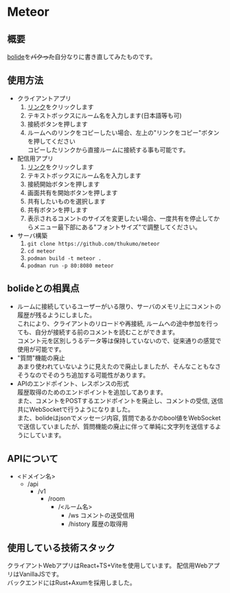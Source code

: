 # Meteor

## 概要

[bolide](https://github.com/SIT-DigiCre/bolide)を~~パクった~~自分なりに書き直してみたものです。  

## 使用方法

- クライアントアプリ
    1. [リンク](https://meteor.tsukumo.f5.si)をクリックします
    2. テキストボックスにルーム名を入力します(日本語等も可)
    3. 接続ボタンを押します
    4. ルームへのリンクをコピーしたい場合、左上の"リンクをコピー"ボタンを押してください  
       コピーしたリンクから直接ルームに接続する事も可能です。
- 配信用アプリ
    1. [リンク](https://meteor.tsukumo.f5.si/stream)をクリックします
    2. テキストボックスにルーム名を入力します
    3. 接続開始ボタンを押します
    4. 画面共有を開始ボタンを押します
    5. 共有したいものを選択します
    6. 共有ボタンを押します
    7. 表示されるコメントのサイズを変更したい場合、一度共有を停止してからメニュー最下部にある"フォントサイズ"で調整してください。
- サーバ構築
    1. `git clone https://github.com/thukumo/meteor`
    2. `cd meteor`
    3. `podman build -t meteor .`
    4. `podman run -p 80:8080 meteor`

## bolideとの相異点

- ルームに接続しているユーザーがいる限り、サーバのメモリ上にコメントの履歴が残るようにしました。  
これにより、クライアントのリロードや再接続, ルームへの途中参加を行っても、自分が接続する前のコメントを読むことができます。  
コメント元を区別しうるデータ等は保持していないので、従来通りの感覚で使用が可能です。
- "質問"機能の廃止  
あまり使われていないように見えたので廃止しましたが、そんなこともなさそうなのでそのうち追加する可能性があります。
- APIのエンドポイント、レスポンスの形式  
履歴取得のためのエンドポイントを追加してあります。  
また、コメントをPOSTするエンドポイントを廃止し、コメントの受信, 送信共にWebSocketで行うようになりました。  
また、bolideはjsonでメッセージ内容, 質問であるかのbool値をWebSocketで送信していましたが、質問機能の廃止に伴って単純に文字列を送信するようにしています。

## APIについて

- <ドメイン名>
  - /api
    - /v1
      - /room
        - /<ルーム名>
          - /ws コメントの送受信用
          - /history 履歴の取得用

## 使用している技術スタック

クライアントWebアプリはReact+TS+Viteを使用しています。
配信用WebアプリはVanillaJSです。  
バックエンドにはRust+Axumを採用しました。
